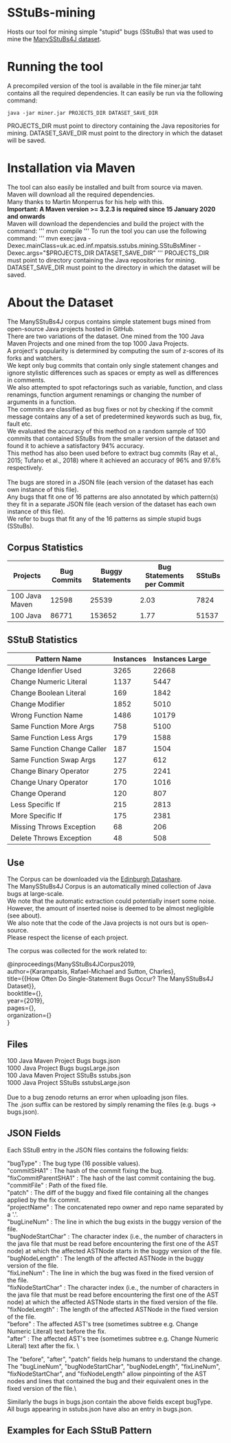 # SStuBs-mining
Hosts our tool for mining simple "stupid" bugs (SStuBs) that was used to mine the [ManySStuBs4J dataset](https://doi.org/10.5281/zenodo.3653444).

# Running the tool
A precompiled version of the tool is available in the file miner.jar taht contains all the required dependencies.
It can easily be run via the following command:
```
java -jar miner.jar PROJECTS_DIR DATASET_SAVE_DIR
```
PROJECTS_DIR must point to directory containing the Java repositories for mining.
DATASET_SAVE_DIR must point to the directory in which the dataset will be saved.

# Installation via Maven
The tool can also easily be installed and built from source via maven.\
Maven will download all the required dependencies.\
Many thanks to Martin Monperrus for his help with this.\
**Important: A Maven version >= 3.2.3 is required since 15 January 2020 and onwards**\
Maven will download the dependencies and build the project with the command:
'''
mvn compile
'''
To run the tool you can use the following command:
'''
mvn exec:java -Dexec.mainClass=uk.ac.ed.inf.mpatsis.sstubs.mining.SStuBsMiner -Dexec.args="$PROJECTS_DIR DATASET_SAVE_DIR"
'''
PROJECTS_DIR must point to directory containing the Java repositories for mining.
DATASET_SAVE_DIR must point to the directory in which the dataset will be saved.


# About the Dataset
The ManySStuBs4J corpus contains simple statement bugs mined from open-source Java projects hosted in GitHub.\
There are two variations of the dataset. One mined from the 100 Java Maven Projects and one mined from the top 1000 Java Projects.\
A project's popularity is determined by computing the sum of z-scores of its forks and watchers.\
We kept only bug commits that contain only single statement changes and ignore stylistic differences such as spaces or empty as well as differences in comments.\
We also attempted to spot refactorings such as variable, function, and class renamings, function argument renamings or changing the number of arguments in a function.\
The commits are classified as bug fixes or not by checking if the commit message contains any of a set of predetermined keywords such as bug, fix, fault etc.\
We evaluated the accuracy of this method on a random sample of 100 commits that contained SStuBs from the smaller version of the dataset and found it to achieve a satisfactory 94% accuracy.\
This method has also been used before to extract bug commits (Ray et al., 2015; Tufano et al., 2018) where it achieved an accuracy of 96% and 97.6% respectively.\
\
The bugs are stored in a JSON file (each version of the dataset has each own instance of this file).\
Any bugs that fit one of 16 patterns are also annotated by which pattern(s) they fit in a separate JSON file (each version of the dataset has each own instance of this file).\
We refer to bugs that fit any of the 16 patterns as simple stupid bugs (SStuBs).


## Corpus Statistics
Projects | Bug Commits | Buggy Statements | Bug Statements per Commit | SStuBs
---------|-------------|------------------|---------------------------|-------------------------------------------
100 Java Maven  |	  12598		   | 25539	|	          2.03    |  		7824
100 Java	|  	  86771   	   | 153652	|	          1.77     |  		51537


## SStuB Statistics
Pattern Name	|	Instances|	Instances Large     
----------------|----------------|-----------------------
| Change Idenfier Used  	|   3265	|      22668      	
| Change Numeric Literal	|   1137   	|      5447       	
| Change Boolean Literal	|   169	  	|      1842       	
| Change Modifier       	|   1852   	|      5010       	
| Wrong Function Name   	|   1486   	|      10179      	
| Same Function More Args	|   758   	|      5100       	
| Same Function Less Args	|   179   	|      1588       	
| Same Function Change Caller	|   187   	|      1504       	
| Same Function Swap Args	|   127   	|      612       	
| Change Binary Operator	|   275   	|      2241       	
| Change Unary Operator		|   170   	|      1016       	
| Change Operand        	|   120   	|      807       	
| Less Specific If      	|   215   	|      2813       	
| More Specific If      	|   175   	|      2381       	
| Missing Throws Exception	|   68   	|      206       	
| Delete Throws Exception	|   48   	|      508       	


## Use
The Corpus can be downloaded via the [Edinburgh Datashare](https://doi.org/10.7488/ds/2528).\
The ManySStuBs4J Corpus is an automatically mined collection of Java bugs at large-scale.\
We note that the automatic extraction could potentially insert some noise. \
However, the amount of inserted noise is deemed to be almost negligible (see about).\
We also note that the code of the Java projects is not ours but is open-source. \
Please respect the license of each project.

The corpus was collected for the work related to:

@inproceedings{ManySStuBs4JCorpus2019,\
	author={Karampatsis, Rafael-Michael and Sutton, Charles},\
	title={{How Often Do Single-Statement Bugs Occur? The ManySStuBs4J Dataset}},\
	booktitle={},\
	year={2019},\
	pages={},\
	organization={}\
}

## Files
100 Java Maven Project Bugs				bugs.json\
1000 Java Project Bugs					bugsLarge.json\
100 Java Maven Project SStuBs				sstubs.json\
1000 Java Project SStuBs				sstubsLarge.json\
\
Due to a bug zenodo returns an error when uploading json files.\
The .json suffix can be restored by simply renaming the files (e.g. bugs -> bugs.json).


## JSON Fields
Each SStuB entry in the JSON files contains the following fields:

"bugType"		:	The bug type (16 possible values).\
"commitSHA1"		:	The hash of the commit fixing the bug.  \
"fixCommitParentSHA1"	:	The hash of the last commit containing the bug.\
"commitFile"		:	Path of the fixed file.\
"patch"  		:	The diff of the buggy and fixed file containing all the changes applied by the fix commit.\
"projectName"		:	The concatenated repo owner and repo name separated by a '.'.\
"bugLineNum"		:	The line in which the bug exists in the buggy version of the file.\
"bugNodeStartChar"	:	The character index (i.e., the number of characters in the java file that must be read before encountering the first one of the AST node) at which the affected ASTNode starts in the buggy version of the file. \
"bugNodeLength"		:	The length of the affected ASTNode in the buggy version of the file.\
"fixLineNum"		:	The line in which the bug was fixed in the fixed version of the file.\
"fixNodeStartChar"	:	The character index (i.e., the number of characters in the java file that must be read before encountering the first one of the AST node) at which the affected ASTNode starts in the fixed version of the file.\
"fixNodeLength"		:	The length of the affected ASTNode in the fixed version of the file.\
"before"		:	The affected AST's tree (sometimes subtree  e.g. Change Numeric Literal) text before the fix.\
"after"			:	The affected AST's tree (sometimes subtree  e.g. Change Numeric Literal) text after the fix. \

The "before", "after", "patch" fields help humans to understand the change.\
The "bugLineNum", "bugNodeStartChar", "bugNodeLength", "fixLineNum", "fixNodeStartChar", and "fixNodeLength" allow pinpointing of the AST nodes and lines that contained the bug and their equivalent ones in the  fixed version of the file.\

Similarly the bugs in bugs.json contain the above fields except bugType.\
All bugs appearing in sstubs.json have also an entry in bugs.json.



## Examples for Each SStuB Pattern

